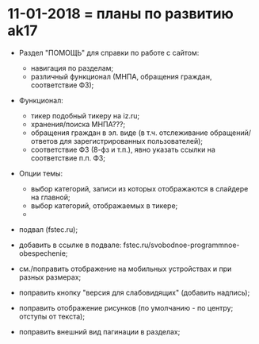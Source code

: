 # 11-01-2018 = планы по развитию ak17
- Раздел "ПОМОЩЬ" для справки по работе с сайтом:
  - навигация по разделам;
  - различный функционал (МНПА, обращения граждан, соответствие ФЗ);
- Функционал:
  - тикер подобный тикеру на iz.ru;
  - хранения/поиска МНПА???;
  - обращения граждан в эл. виде (в т.ч. отслеживание обращений/ответов для зарегистрированных пользователей);
  - соответствие ФЗ (8-фз и т.п.), явно указать ссылки на соответствие п.п. ФЗ;
- Опции темы:
  - выбор категорий, записи из которых отображаются в слайдере на главной;
  - выбор категорий, отображаемых в тикере;
  -
- подвал (fstec.ru);
- добавить в ссылке в подвале: fstec.ru/svobodnoe-programmnoe-obespechenie;

- см./поправить отображение на мобильных устройствах и при разных размерах;
- поправить кнопку "версия для слабовидящих" (добавить надпись);
- поправить отображение рисунков (по умолчанию - по центру; отступы от текста);
- поправить внешний вид пагинации в разделах;
